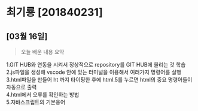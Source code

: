 # 최기룡 [201840231]

## [03월 16일]
> 오늘 배운 내용 요약 <br />

1.GIT HUB와 연동을 시켜서 정상적으로 repository를 GIT HUB에 올리는 것 학습<br />
2.js파일을 생성해 vscode 안에 있는 터미널을 이용해서 여러가지 명령어를 실행<br />
3.html파일을 만들어 ht 까지 타이핑한 후에 html.5를 누르면 html의 중요 명령어들이 자동으로 출력<br />
4.html에서 오류를 확인하는 방법<br />
5.자바스크립트의 기본용어<br />
